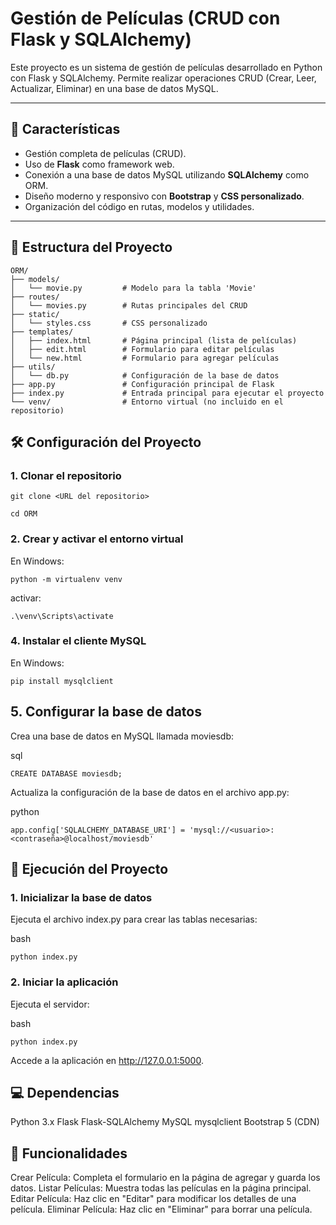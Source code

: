 # Gestión de Películas (CRUD con Flask y SQLAlchemy)

Este proyecto es un sistema de gestión de películas desarrollado en Python con Flask y SQLAlchemy. Permite realizar operaciones CRUD (Crear, Leer, Actualizar, Eliminar) en una base de datos MySQL.

---

## 🚀 Características
- Gestión completa de películas (CRUD).
- Uso de **Flask** como framework web.
- Conexión a una base de datos MySQL utilizando **SQLAlchemy** como ORM.
- Diseño moderno y responsivo con **Bootstrap** y **CSS personalizado**.
- Organización del código en rutas, modelos y utilidades.

---

## 📁 Estructura del Proyecto

```plaintext
ORM/
├── models/
│   └── movie.py         # Modelo para la tabla 'Movie'
├── routes/
│   └── movies.py        # Rutas principales del CRUD
├── static/
│   └── styles.css       # CSS personalizado
├── templates/
│   ├── index.html       # Página principal (lista de películas)
│   ├── edit.html        # Formulario para editar películas
│   └── new.html         # Formulario para agregar películas
├── utils/
│   └── db.py            # Configuración de la base de datos
├── app.py               # Configuración principal de Flask
├── index.py             # Entrada principal para ejecutar el proyecto
└── venv/                # Entorno virtual (no incluido en el repositorio)
```

## 🛠️ Configuración del Proyecto
### 1. Clonar el repositorio
```
git clone <URL del repositorio>
```
```
cd ORM
```

### 2. Crear y activar el entorno virtual
En Windows:
```
python -m virtualenv venv
```
activar:
```
.\venv\Scripts\activate
```


### 4. Instalar el cliente MySQL
En Windows:
```
pip install mysqlclient
```

## 5. Configurar la base de datos
Crea una base de datos en MySQL llamada moviesdb:

sql
```
CREATE DATABASE moviesdb;
```
Actualiza la configuración de la base de datos en el archivo app.py:

python
```
app.config['SQLALCHEMY_DATABASE_URI'] = 'mysql://<usuario>:<contraseña>@localhost/moviesdb'
```

## 🚀 Ejecución del Proyecto
### 1. Inicializar la base de datos
Ejecuta el archivo index.py para crear las tablas necesarias:

bash
```
python index.py
```
### 2. Iniciar la aplicación
Ejecuta el servidor:

bash
```
python index.py
```
Accede a la aplicación en http://127.0.0.1:5000.

## 💻 Dependencias
Python 3.x
Flask
Flask-SQLAlchemy
MySQL
mysqlclient
Bootstrap 5 (CDN)
## 🌟 Funcionalidades
Crear Película:
Completa el formulario en la página de agregar y guarda los datos.
Listar Películas:
Muestra todas las películas en la página principal.
Editar Película:
Haz clic en "Editar" para modificar los detalles de una película.
Eliminar Película:
Haz clic en "Eliminar" para borrar una película.
